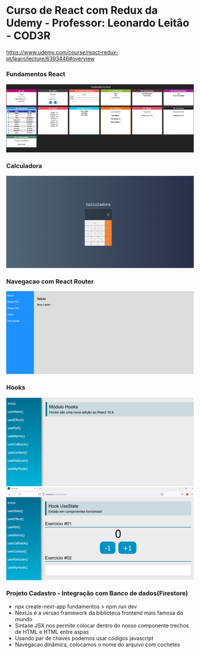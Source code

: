 # Curso de React com Redux da Udemy - Professor: Leonardo Leitão - COD3R
https://www.udemy.com/course/react-redux-pt/learn/lecture/6393446#overview

### Fundamentos React
![Alt text](https://github.com/silvarafaell/Curso_React_Redux/blob/main/fundamentos-react/images/Fundamentos_React.png?raw=true "Fundamentos React")

### Calculadora
![Alt text](https://github.com/silvarafaell/Curso_React_Redux/blob/main/calculadora/images/Calculadora.png?raw=true "Calculadora")

### Navegacao com React Router
![Alt text](https://raw.githubusercontent.com/silvarafaell/Curso_React_Redux/main/navegacao/images/navegacao.png?raw=true "Navegacao com React Router")

### Hooks
![Alt text](https://github.com/silvarafaell/Curso_React_Redux/blob/main/hooks/images/Inicio.png?raw=true "Hooks - Inicio")
![Alt text](https://github.com/silvarafaell/Curso_React_Redux/blob/main/hooks/images/UseState.png?raw=true "Hooks - UseState")

### Projeto Cadastro - Integração com Banco de dados(Firestore)
- npx create-next-app fundamentos > npm run dev 
- NextJs é a versao framework da biblioteca frontend mais famosa do mundo
- Sintase JSX nos permite colocar dentro do nosso componente trechos de HTML e HTML entre aspas
- Usando par de chaves podemos usar códigos javascript
- Navegacao dinâmica, colocamos o nome do arquivo com cochetes
